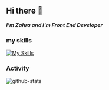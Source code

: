 ## Hi there 👋
___I'm Zahra and I'm Front End Developer___


### **my skills**
[![My Skills](https://skillicons.dev/icons?i=js,html,css,react,tailwindcss,ts,git)](https://skillicons.dev)


### **Activity**
![github-stats](https://github-readme-stats.vercel.app/api?username=zahratec50&show_icons=true&theme=radical)
 
